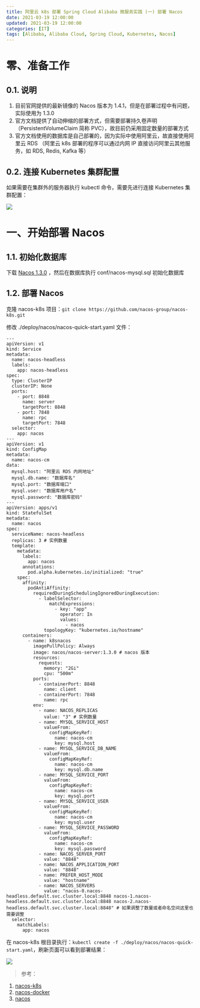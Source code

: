 ```yaml
---
title: 阿里云 k8s 部署 Spring Cloud Alibaba 微服务实践 (一) 部署 Nacos
date: 2021-03-19 12:00:00
updated: 2021-03-19 12:00:00
categories: [IT]
tags: [Alibaba, Alibaba Cloud, Spring Cloud, Kubernetes, Nacos]
---
```


# 零、准备工作

## 0.1. 说明

1. 目前官网提供的最新镜像的 Nacos 版本为 1.4.1，但是在部署过程中有问题，实际使用为 1.3.0
1. 官方文档提供了自动伸缩的部署方式，但需要部署持久卷声明（PersistentVolumeClaim 简称 PVC），故目前仍采用固定数量的部署方式
1. 官方文档使用的数据库是自己部署的，因为实际中使用阿里云，故直接使用阿里云 RDS （阿里云 k8s 部署的程序可以通过内网 IP 直接访问阿里云其他服务，如 RDS, Redis, Kafka 等）

## 0.2. 连接 Kubernetes 集群配置

如果需要在集群外的服务器执行 kubectl 命令，需要先进行连接 Kubernetes 集群配置：

![](https://victorblog.nos-eastchina1.126.net/2121/1/kubectl.png)

# 一、开始部署 Nacos


## 1.1. 初始化数据库

下载 [Nacos 1.3.0](https://github.com/alibaba/nacos/releases/download/1.3.0/nacos-server-1.3.0.zip) ，然后在数据库执行 conf/nacos-mysql.sql 初始化数据库

## 1.2. 部署 Nacos

克隆 nacos-k8s 项目：```git clone https://github.com/nacos-group/nacos-k8s.git```

修改 ./deploy/nacos/nacos-quick-start.yaml 文件：

```
---
apiVersion: v1
kind: Service
metadata:
  name: nacos-headless
  labels:
    app: nacos-headless
spec:
  type: ClusterIP
  clusterIP: None
  ports:
    - port: 8848
      name: server
      targetPort: 8848
    - port: 7848
      name: rpc
      targetPort: 7848
  selector:
    app: nacos
---
apiVersion: v1
kind: ConfigMap
metadata:
  name: nacos-cm
data:
  mysql.host: "阿里云 RDS 内网地址"
  mysql.db.name: "数据库名"
  mysql.port: "数据库端口"
  mysql.user: "数据库用户名"
  mysql.password: "数据库密码"
---
apiVersion: apps/v1
kind: StatefulSet
metadata:
  name: nacos
spec:
  serviceName: nacos-headless
  replicas: 3 # 实例数量
  template:
    metadata:
      labels:
        app: nacos
      annotations:
        pod.alpha.kubernetes.io/initialized: "true"
    spec:
      affinity:
        podAntiAffinity:
          requiredDuringSchedulingIgnoredDuringExecution:
            - labelSelector:
                matchExpressions:
                  - key: "app"
                    operator: In
                    values:
                      - nacos
              topologyKey: "kubernetes.io/hostname"
      containers:
        - name: k8snacos
          imagePullPolicy: Always
          image: nacos/nacos-server:1.3.0 # nacos 版本
          resources:
            requests:
              memory: "2Gi"
              cpu: "500m"
          ports:
            - containerPort: 8848
              name: client
            - containerPort: 7848
              name: rpc
          env:
            - name: NACOS_REPLICAS
              value: "3" # 实例数量
            - name: MYSQL_SERVICE_HOST
              valueFrom:
                configMapKeyRef:
                  name: nacos-cm
                  key: mysql.host               
            - name: MYSQL_SERVICE_DB_NAME
              valueFrom:
                configMapKeyRef:
                  name: nacos-cm
                  key: mysql.db.name
            - name: MYSQL_SERVICE_PORT
              valueFrom:
                configMapKeyRef:
                  name: nacos-cm
                  key: mysql.port
            - name: MYSQL_SERVICE_USER
              valueFrom:
                configMapKeyRef:
                  name: nacos-cm
                  key: mysql.user
            - name: MYSQL_SERVICE_PASSWORD
              valueFrom:
                configMapKeyRef:
                  name: nacos-cm
                  key: mysql.password
            - name: NACOS_SERVER_PORT
              value: "8848"
            - name: NACOS_APPLICATION_PORT
              value: "8848"
            - name: PREFER_HOST_MODE
              value: "hostname"
            - name: NACOS_SERVERS
              value: "nacos-0.nacos-headless.default.svc.cluster.local:8848 nacos-1.nacos-headless.default.svc.cluster.local:8848 nacos-2.nacos-headless.default.svc.cluster.local:8848" # 如果调整了数量或者命名空间这里也需要调整
  selector:
    matchLabels:
      app: nacos
```

在 nacos-k8s 根目录执行：```kubectl create -f ./deploy/nacos/nacos-quick-start.yaml```，刷新页面可以看到部署结果：

![](https://victorblog.nos-eastchina1.126.net/2121/1/nacos.png)


> 参考：

1. [nacos-k8s](https://github.com/nacos-group/nacos-k8s)
1. [nacos-docker](https://github.com/nacos-group/nacos-docker)
1. [nacos](https://github.com/alibaba/nacos)
